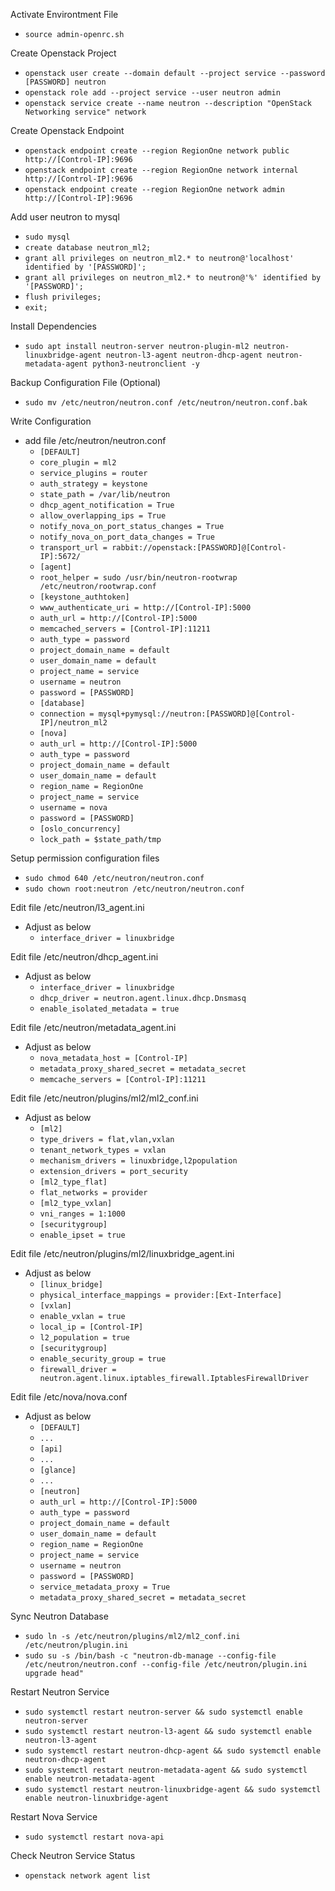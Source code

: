 Activate Environtment File
- `````source admin-openrc.sh`````

Create Openstack Project
- `````openstack user create --domain default --project service --password [PASSWORD] neutron`````
- `````openstack role add --project service --user neutron admin`````
- `````openstack service create --name neutron --description "OpenStack Networking service" network`````
  
Create Openstack Endpoint
- `````openstack endpoint create --region RegionOne network public http://[Control-IP]:9696`````
- `````openstack endpoint create --region RegionOne network internal http://[Control-IP]:9696`````
- `````openstack endpoint create --region RegionOne network admin http://[Control-IP]:9696`````
  
Add user neutron to mysql
- `````sudo mysql`````
- `````create database neutron_ml2;`````
- `````grant all privileges on neutron_ml2.* to neutron@'localhost' identified by '[PASSWORD]';`````
- `````grant all privileges on neutron_ml2.* to neutron@'%' identified by '[PASSWORD]';`````
- `````flush privileges;`````
- `````exit;`````
  
Install Dependencies
- `````sudo apt install neutron-server neutron-plugin-ml2 neutron-linuxbridge-agent neutron-l3-agent neutron-dhcp-agent neutron-metadata-agent python3-neutronclient -y `````

Backup Configuration File (Optional)
- `````sudo mv /etc/neutron/neutron.conf /etc/neutron/neutron.conf.bak`````
  
Write Configuration
- add file /etc/neutron/neutron.conf
  - `````[DEFAULT]`````
  - `````core_plugin = ml2`````
  - `````service_plugins = router`````
  - `````auth_strategy = keystone`````
  - `````state_path = /var/lib/neutron`````
  - `````dhcp_agent_notification = True`````
  - `````allow_overlapping_ips = True`````
  - `````notify_nova_on_port_status_changes = True`````
  - `````notify_nova_on_port_data_changes = True`````
  - `````transport_url = rabbit://openstack:[PASSWORD]@[Control-IP]:5672/`````
  - `````[agent]`````
  - `````root_helper = sudo /usr/bin/neutron-rootwrap /etc/neutron/rootwrap.conf`````
  - `````[keystone_authtoken]`````
  - `````www_authenticate_uri = http://[Control-IP]:5000`````
  - `````auth_url = http://[Control-IP]:5000`````
  - `````memcached_servers = [Control-IP]:11211`````
  - `````auth_type = password`````
  - `````project_domain_name = default`````
  - `````user_domain_name = default`````
  - `````project_name = service`````
  - `````username = neutron`````
  - `````password = [PASSWORD]`````
  - `````[database]`````
  - `````connection = mysql+pymysql://neutron:[PASSWORD]@[Control-IP]/neutron_ml2`````
  - `````[nova]`````
  - `````auth_url = http://[Control-IP]:5000`````
  - `````auth_type = password`````
  - `````project_domain_name = default`````
  - `````user_domain_name = default`````
  - `````region_name = RegionOne`````
  - `````project_name = service`````
  - `````username = nova`````
  - `````password = [PASSWORD]`````
  - `````[oslo_concurrency]`````
  - `````lock_path = $state_path/tmp`````
  
Setup permission configuration files
- `````sudo chmod 640 /etc/neutron/neutron.conf`````
- `````sudo chown root:neutron /etc/neutron/neutron.conf`````
  
Edit file /etc/neutron/l3_agent.ini
- Adjust as below
  - `````interface_driver = linuxbridge`````

Edit file /etc/neutron/dhcp_agent.ini 
- Adjust as below
  - `````interface_driver = linuxbridge`````
  - `````dhcp_driver = neutron.agent.linux.dhcp.Dnsmasq`````
  - `````enable_isolated_metadata = true`````
  
Edit file /etc/neutron/metadata_agent.ini
- Adjust as below
  - `````nova_metadata_host = [Control-IP]`````
  - `````metadata_proxy_shared_secret = metadata_secret`````
  - `````memcache_servers = [Control-IP]:11211`````
  
Edit file /etc/neutron/plugins/ml2/ml2_conf.ini
- Adjust as below
  - `````[ml2]`````
  - `````type_drivers = flat,vlan,vxlan`````
  - `````tenant_network_types = vxlan`````
  - `````mechanism_drivers = linuxbridge,l2population`````
  - `````extension_drivers = port_security`````
  - `````[ml2_type_flat]`````
  - `````flat_networks = provider`````
  - `````[ml2_type_vxlan]`````
  - `````vni_ranges = 1:1000`````
  - `````[securitygroup]`````
  - `````enable_ipset = true`````
  
Edit file /etc/neutron/plugins/ml2/linuxbridge_agent.ini
- Adjust as below
  - `````[linux_bridge]`````
  - `````physical_interface_mappings = provider:[Ext-Interface]`````
  - `````[vxlan]`````
  - `````enable_vxlan = true`````
  - `````local_ip = [Control-IP]`````
  - `````l2_population = true`````
  - `````[securitygroup]`````
  - `````enable_security_group = true`````
  - `````firewall_driver = neutron.agent.linux.iptables_firewall.IptablesFirewallDriver`````

Edit file /etc/nova/nova.conf
- Adjust as below
  - `````[DEFAULT]`````
  - `````...`````
  - `````[api]`````
  - `````...`````
  - `````[glance]`````
  - `````...`````
  - `````[neutron]`````
  - `````auth_url = http://[Control-IP]:5000`````
  - `````auth_type = password`````
  - `````project_domain_name = default`````
  - `````user_domain_name = default`````
  - `````region_name = RegionOne`````
  - `````project_name = service`````
  - `````username = neutron`````
  - `````password = [PASSWORD]`````
  - `````service_metadata_proxy = True`````
  - `````metadata_proxy_shared_secret = metadata_secret`````
  
Sync Neutron Database
- `````sudo ln -s /etc/neutron/plugins/ml2/ml2_conf.ini /etc/neutron/plugin.ini`````
- `````sudo su -s /bin/bash -c "neutron-db-manage --config-file /etc/neutron/neutron.conf --config-file /etc/neutron/plugin.ini upgrade head"`````
  
Restart Neutron Service
- `````sudo systemctl restart neutron-server && sudo systemctl enable neutron-server`````
- `````sudo systemctl restart neutron-l3-agent && sudo systemctl enable neutron-l3-agent`````
- `````sudo systemctl restart neutron-dhcp-agent && sudo systemctl enable neutron-dhcp-agent`````
- `````sudo systemctl restart neutron-metadata-agent && sudo systemctl enable neutron-metadata-agent`````
- `````sudo systemctl restart neutron-linuxbridge-agent && sudo systemctl enable neutron-linuxbridge-agent`````

Restart Nova Service
- `````sudo systemctl restart nova-api`````
  
Check Neutron Service Status
- `````openstack network agent list`````
